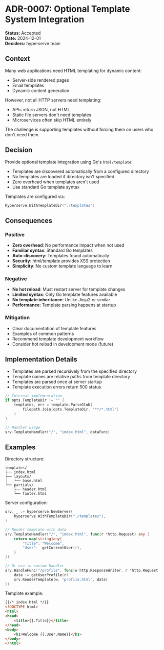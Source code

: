 # ADR-0007: Optional Template System Integration

**Status:** Accepted  
**Date:** 2024-12-01  
**Deciders:** hyperserve team  

## Context

Many web applications need HTML templating for dynamic content:
- Server-side rendered pages
- Email templates
- Dynamic content generation

However, not all HTTP servers need templating:
- APIs return JSON, not HTML
- Static file servers don't need templates
- Microservices often skip HTML entirely

The challenge is supporting templates without forcing them on users who don't need them.

## Decision

Provide optional template integration using Go's `html/template`:
- Templates are discovered automatically from a configured directory
- No templates are loaded if directory isn't specified
- Zero overhead when templates aren't used
- Use standard Go template syntax

Templates are configured via:
```go
hyperserve.WithTemplateDir("./templates")
```

## Consequences

### Positive
- **Zero overhead**: No performance impact when not used
- **Familiar syntax**: Standard Go templates
- **Auto-discovery**: Templates found automatically
- **Security**: html/template provides XSS protection
- **Simplicity**: No custom template language to learn

### Negative
- **No hot reload**: Must restart server for template changes
- **Limited syntax**: Only Go template features available
- **No template inheritance**: Unlike Jinja2 or similar
- **Performance**: Template parsing happens at startup

### Mitigation
- Clear documentation of template features
- Examples of common patterns
- Recommend template development workflow
- Consider hot reload in development mode (future)

## Implementation Details

- Templates are parsed recursively from the specified directory
- Template names are relative paths from template directory
- Templates are parsed once at server startup
- Template execution errors return 500 status

```go
// Internal implementation
if opts.TemplateDir != "" {
    templates, err = template.ParseGlob(
        filepath.Join(opts.TemplateDir, "**/*.html")
    )
}

// Handler usage
srv.TemplateHandler("/", "index.html", dataFunc)
```

## Examples

Directory structure:
```
templates/
├── index.html
├── layouts/
│   └── base.html
└── partials/
    ├── header.html
    └── footer.html
```

Server configuration:
```go
srv, _ := hyperserve.NewServer(
    hyperserve.WithTemplateDir("./templates"),
)

// Render template with data
srv.TemplateHandler("/", "index.html", func(r *http.Request) any {
    return map[string]any{
        "Title": "Welcome",
        "User":  getCurrentUser(r),
    }
})

// Or use in custom handler
srv.HandleFunc("/profile", func(w http.ResponseWriter, r *http.Request) {
    data := getUserProfile(r)
    srv.RenderTemplate(w, "profile.html", data)
})
```

Template example:
```html
{{/* index.html */}}
<!DOCTYPE html>
<html>
<head>
    <title>{{.Title}}</title>
</head>
<body>
    <h1>Welcome {{.User.Name}}</h1>
</body>
</html>
```